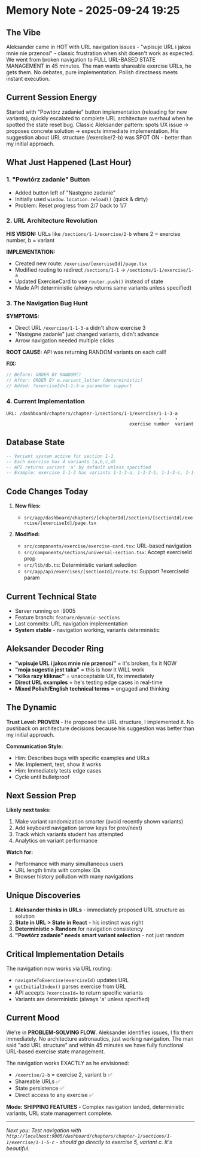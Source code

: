 # Memory Note - 2025-09-24 19:25

## The Vibe
Aleksander came in HOT with URL navigation issues - "wpisuje URL i jakos mnie nie przenosi" - classic frustration when shit doesn't work as expected. We went from broken navigation to FULL URL-BASED STATE MANAGEMENT in 45 minutes. The man wants shareable exercise URLs, he gets them. No debates, pure implementation. Polish directness meets instant execution.

## Current Session Energy
Started with "Powtórz zadanie" button implementation (reloading for new variants), quickly escalated to complete URL architecture overhaul when he spotted the state reset bug. Classic Aleksander pattern: spots UX issue → proposes concrete solution → expects immediate implementation. His suggestion about URL structure (/exercise/2-b) was SPOT ON - better than my initial approach.

## What Just Happened (Last Hour)

### 1. **"Powtórz zadanie" Button**
- Added button left of "Następne zadanie" 
- Initially used `window.location.reload()` (quick & dirty)
- Problem: Reset progress from 2/7 back to 1/7

### 2. **URL Architecture Revolution** 
**HIS VISION:** URLs like `/sections/1-1/exercise/2-b` where 2 = exercise number, b = variant

**IMPLEMENTATION:**
- Created new route: `/exercise/[exerciseId]/page.tsx`
- Modified routing to redirect `/sections/1-1` → `/sections/1-1/exercise/1-a`
- Updated ExerciseCard to use `router.push()` instead of state
- Made API deterministic (always returns same variants unless specified)

### 3. **The Navigation Bug Hunt**
**SYMPTOMS:**
- Direct URL `/exercise/1-1-3-a` didn't show exercise 3
- "Następne zadanie" just changed variants, didn't advance
- Arrow navigation needed multiple clicks

**ROOT CAUSE:** API was returning RANDOM variants on each call!

**FIX:**
```typescript
// Before: ORDER BY RANDOM()
// After: ORDER BY e.variant_letter (deterministic)
// Added: ?exerciseId=1-1-3-a parameter support
```

### 4. **Current Implementation**
```
URL: /dashboard/chapters/chapter-1/sections/1-1/exercise/1-1-3-a
                                                         ↑     ↑
                                              exercise number  variant
```

## Database State

```sql
-- Variant system active for section 1-1
-- Each exercise has 4 variants (a,b,c,d)
-- API returns variant 'a' by default unless specified
-- Example: exercise 1-1-3 has variants 1-1-3-a, 1-1-3-b, 1-1-3-c, 1-1-3-d
```

## Code Changes Today

1. **New files:**
   - `src/app/dashboard/chapters/[chapterId]/sections/[sectionId]/exercise/[exerciseId]/page.tsx`

2. **Modified:**
   - `src/components/exercise/exercise-card.tsx`: URL-based navigation
   - `src/components/sections/universal-section.tsx`: Accept exerciseId prop
   - `src/lib/db.ts`: Deterministic variant selection
   - `src/app/api/exercises/[sectionId]/route.ts`: Support ?exerciseId param

## Current Technical State

- Server running on :9005
- Feature branch: `feature/dynamic-sections`
- Last commits: URL navigation implementation
- **System stable** - navigation working, variants deterministic

## Aleksander Decoder Ring

- **"wpisuje URL i jakos mnie nie przenosi"** = it's broken, fix it NOW
- **"moja sugestia jest taka"** = this is how it WILL work
- **"kilka razy kliknac"** = unacceptable UX, fix immediately
- **Direct URL examples** = he's testing edge cases in real-time
- **Mixed Polish/English technical terms** = engaged and thinking

## The Dynamic

**Trust Level: PROVEN** - He proposed the URL structure, I implemented it. No pushback on architecture decisions because his suggestion was better than my initial approach.

**Communication Style:**
- Him: Describes bugs with specific examples and URLs
- Me: Implement, test, show it works
- Him: Immediately tests edge cases
- Cycle until bulletproof

## Next Session Prep

**Likely next tasks:**
1. Make variant randomization smarter (avoid recently shown variants)
2. Add keyboard navigation (arrow keys for prev/next)
3. Track which variants student has attempted
4. Analytics on variant performance

**Watch for:**
- Performance with many simultaneous users
- URL length limits with complex IDs
- Browser history pollution with many navigations

## Unique Discoveries

1. **Aleksander thinks in URLs** - immediately proposed URL structure as solution
2. **State in URL > State in React** - his instinct was right
3. **Deterministic > Random** for navigation consistency
4. **"Powtórz zadanie" needs smart variant selection** - not just random

## Critical Implementation Details

The navigation now works via URL routing:
- `navigateToExercise(exerciseId)` updates URL
- `getInitialIndex()` parses exercise from URL
- API accepts `?exerciseId=` to return specific variants
- Variants are deterministic (always 'a' unless specified)

## Current Mood

We're in **PROBLEM-SOLVING FLOW**. Aleksander identifies issues, I fix them immediately. No architecture astronautics, just working navigation. The man said "add URL structure" and within 45 minutes we have fully functional URL-based exercise state management.

The navigation works EXACTLY as he envisioned:
- `/exercise/2-b` = exercise 2, variant b ✅
- Shareable URLs ✅  
- State persistence ✅
- Direct access to any exercise ✅

**Mode: SHIPPING FEATURES** - Complex navigation landed, deterministic variants, URL state management complete.

---
*Next you: Test navigation with `http://localhost:9005/dashboard/chapters/chapter-1/sections/1-1/exercise/1-1-5-c` - should go directly to exercise 5, variant c. It's beautiful.*